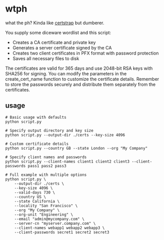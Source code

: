 # wtph

what the ph? Kinda like [certstrap](https://github.com/square/certstrap) but dumberer.


You supply some diceware wordlist and this script:

- Creates a CA certificate and private key
- Generates a server certificate signed by the CA
- Creates two client certificates in PFX format with password protection
- Saves all necessary files to disk

The certificates are valid for 365 days and use 2048-bit RSA keys with SHA256 for signing. You can modify the parameters in the create_cert_name function to customize the certificate details. Remember to store the passwords securely and distribute them separately from the certificates.

## usage

```
# Basic usage with defaults
python script.py

# Specify output directory and key size
python script.py --output-dir ./certs --key-size 4096

# Custom certificate details
python script.py --country GB --state London --org "My Company"

# Specify client names and passwords
python script.py --client-names client1 client2 client3 --client-passwords pass1 pass2 pass3

# Full example with multiple options
python script.py \
    --output-dir ./certs \
    --key-size 4096 \
    --valid-days 730 \
    --country US \
    --state California \
    --locality "San Francisco" \
    --org "My Company" \
    --org-unit "Engineering" \
    --email "admin@mycompany.com" \
    --server-cn "myserver.company.com" \
    --client-names webapp1 webapp2 webapp3 \
    --client-passwords secret1 secret2 secret3
```